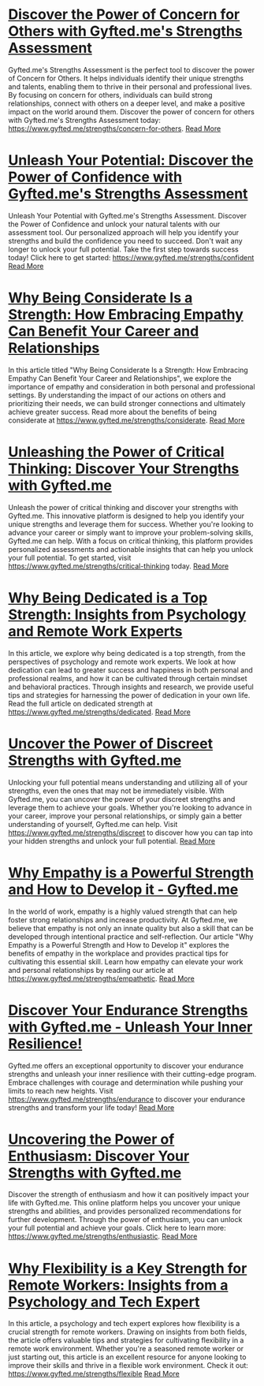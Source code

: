 # [Discover the Power of Concern for Others with Gyfted.me's Strengths Assessment](https://www.gyfted.me/strengths/concern-for-others)

Gyfted.me's Strengths Assessment is the perfect tool to discover the power of Concern for Others. It helps individuals identify their unique strengths and talents, enabling them to thrive in their personal and professional lives. By focusing on concern for others, individuals can build strong relationships, connect with others on a deeper level, and make a positive impact on the world around them. Discover the power of concern for others with Gyfted.me's Strengths Assessment today: https://www.gyfted.me/strengths/concern-for-others. [Read More](https://www.gyfted.me/strengths/concern-for-others)

# [Unleash Your Potential: Discover the Power of Confidence with Gyfted.me's Strengths Assessment](https://www.gyfted.me/strengths/confident)

Unleash Your Potential with Gyfted.me's Strengths Assessment. Discover the Power of Confidence and unlock your natural talents with our assessment tool. Our personalized approach will help you identify your strengths and build the confidence you need to succeed. Don't wait any longer to unlock your full potential. Take the first step towards success today! Click here to get started: https://www.gyfted.me/strengths/confident [Read More](https://www.gyfted.me/strengths/confident)

# [Why Being Considerate Is a Strength: How Embracing Empathy Can Benefit Your Career and Relationships](https://www.gyfted.me/strengths/considerate)

In this article titled "Why Being Considerate Is a Strength: How Embracing Empathy Can Benefit Your Career and Relationships", we explore the importance of empathy and consideration in both personal and professional settings. By understanding the impact of our actions on others and prioritizing their needs, we can build stronger connections and ultimately achieve greater success. Read more about the benefits of being considerate at https://www.gyfted.me/strengths/considerate. [Read More](https://www.gyfted.me/strengths/considerate)

# [Unleashing the Power of Critical Thinking: Discover Your Strengths with Gyfted.me](https://www.gyfted.me/strengths/critical-thinking)

Unleash the power of critical thinking and discover your strengths with Gyfted.me. This innovative platform is designed to help you identify your unique strengths and leverage them for success. Whether you're looking to advance your career or simply want to improve your problem-solving skills, Gyfted.me can help. With a focus on critical thinking, this platform provides personalized assessments and actionable insights that can help you unlock your full potential. To get started, visit https://www.gyfted.me/strengths/critical-thinking today. [Read More](https://www.gyfted.me/strengths/critical-thinking)

# [Why Being Dedicated is a Top Strength: Insights from Psychology and Remote Work Experts](https://www.gyfted.me/strengths/dedicated)

In this article, we explore why being dedicated is a top strength, from the perspectives of psychology and remote work experts. We look at how dedication can lead to greater success and happiness in both personal and professional realms, and how it can be cultivated through certain mindset and behavioral practices. Through insights and research, we provide useful tips and strategies for harnessing the power of dedication in your own life. Read the full article on dedicated strength at https://www.gyfted.me/strengths/dedicated. [Read More](https://www.gyfted.me/strengths/dedicated)

# [Uncover the Power of Discreet Strengths with Gyfted.me](https://www.gyfted.me/strengths/discreet)

Unlocking your full potential means understanding and utilizing all of your strengths, even the ones that may not be immediately visible. With Gyfted.me, you can uncover the power of your discreet strengths and leverage them to achieve your goals. Whether you're looking to advance in your career, improve your personal relationships, or simply gain a better understanding of yourself, Gyfted.me can help. Visit https://www.gyfted.me/strengths/discreet to discover how you can tap into your hidden strengths and unlock your full potential. [Read More](https://www.gyfted.me/strengths/discreet)

# [Why Empathy is a Powerful Strength and How to Develop it - Gyfted.me](https://www.gyfted.me/strengths/empathetic)

In the world of work, empathy is a highly valued strength that can help foster strong relationships and increase productivity. At Gyfted.me, we believe that empathy is not only an innate quality but also a skill that can be developed through intentional practice and self-reflection. Our article "Why Empathy is a Powerful Strength and How to Develop it" explores the benefits of empathy in the workplace and provides practical tips for cultivating this essential skill. Learn how empathy can elevate your work and personal relationships by reading our article at https://www.gyfted.me/strengths/empathetic. [Read More](https://www.gyfted.me/strengths/empathetic)

# [Discover Your Endurance Strengths with Gyfted.me - Unleash Your Inner Resilience!](https://www.gyfted.me/strengths/endurance)

Gyfted.me offers an exceptional opportunity to discover your endurance strengths and unleash your inner resilience with their cutting-edge program. Embrace challenges with courage and determination while pushing your limits to reach new heights. Visit https://www.gyfted.me/strengths/endurance to discover your endurance strengths and transform your life today! [Read More](https://www.gyfted.me/strengths/endurance)

# [Uncovering the Power of Enthusiasm: Discover Your Strengths with Gyfted.me](https://www.gyfted.me/strengths/enthusiastic)

Discover the strength of enthusiasm and how it can positively impact your life with Gyfted.me. This online platform helps you uncover your unique strengths and abilities, and provides personalized recommendations for further development. Through the power of enthusiasm, you can unlock your full potential and achieve your goals. Click here to learn more: https://www.gyfted.me/strengths/enthusiastic. [Read More](https://www.gyfted.me/strengths/enthusiastic)

# [Why Flexibility is a Key Strength for Remote Workers: Insights from a Psychology and Tech Expert](https://www.gyfted.me/strengths/flexible)

In this article, a psychology and tech expert explores how flexibility is a crucial strength for remote workers. Drawing on insights from both fields, the article offers valuable tips and strategies for cultivating flexibility in a remote work environment. Whether you're a seasoned remote worker or just starting out, this article is an excellent resource for anyone looking to improve their skills and thrive in a flexible work environment. Check it out: https://www.gyfted.me/strengths/flexible [Read More](https://www.gyfted.me/strengths/flexible)

